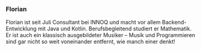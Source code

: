 ### Florian

Florian ist seit Juli Consultant bei INNOQ und macht vor allem Backend-Entwicklung mit Java und Kotlin. Berufsbegleitend
studiert er Mathematik. Er ist auch ein klassisch ausgebildeter Musiker – Musik und Programmieren sind gar nicht so weit
voneinander entfernt, wie manch einer denkt!
